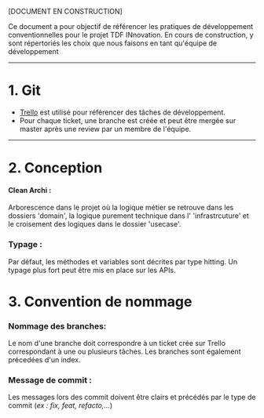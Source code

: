 [DOCUMENT EN CONSTRUCTION]

Ce document a pour objectif de référencer les pratiques de développement conventionnelles pour le projet TDF INnovation.
En cours de construction, y sont répertoriés les choix que nous faisons en tant qu'équipe de développement

***

# 1. Git


- [Trello](https://trello.com/b/cVeAOlWg/tdf-innovation) est utilisé pour référencer des tâches de développement.
- Pour chaque ticket, une branche est créée et peut être mergée sur master après une review par un membre de l'équipe.


***

# 2. Conception

#### Clean Archi :

Arborescence dans le projet où la logique métier se retrouve dans les dossiers 'domain', la logique purement technique 
dans l' 'infrastrcuture' et le croisement des logiques dans le dossier 'usecase'. 

### Typage :

Par défaut, les méthodes et variables sont décrites par type hitting.
Un typage plus fort peut être mis en place sur les APIs.

# 3. Convention de nommage 

### Nommage des branches: 
Le nom d'une branche doit correspondre à un ticket crée sur Trello correspondant à une ou plusieurs tâches.
Les branches sont également précedées d'un index.  


### Message de commit :
Les messages lors des commit doivent être clairs et précédés par le type de commit (*ex : fix, feat, refacto,...*)
